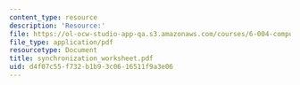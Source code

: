 ```yaml
---
content_type: resource
description: 'Resource:'
file: https://ol-ocw-studio-app-qa.s3.amazonaws.com/courses/6-004-computation-structures-spring-2017/d4f07c55f732b1b93c0616511f9a3e06_synchronization_worksheet.pdf
file_type: application/pdf
resourcetype: Document
title: synchronization_worksheet.pdf
uid: d4f07c55-f732-b1b9-3c06-16511f9a3e06
---
```

